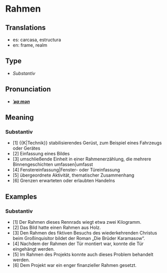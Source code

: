 # Rahmen
## Translations
- es: carcasa, estructura
- en: frame, realm
## Type
- _Substantiv_
## Pronunciation
- **_[ˈʁaːmən](https://commons.wikimedia.org/wiki/File:De-Rahmen.ogg)_**
## Meaning
### Substantiv
- [1] {{K|Technik}} stabilisierendes Gerüst, zum Beispiel eines Fahrzeugs oder Gerätes
- [2] Einfassung eines Bildes
- [3] umschließende Einheit in einer Rahmenerzählung, die mehrere Binnengeschichten umfassen|umfasst
- [4] Fenstereinfassung|Fenster- oder Türeinfassung
- [5] übergeordnete Aktivität, thematischer Zusammenhang
- [6] Grenzen erwarteten oder erlaubten Handelns
## Examples
### Substantiv
- [1] Der Rahmen dieses Rennrads wiegt etwa zwei Kilogramm.
- [2] Das Bild hatte einen Rahmen aus Holz.
- [3] Den Rahmen des fiktiven Besuchs des wiederkehrenden Christus beim Großinquisitor bildet der Roman „Die Brüder Karamasow“.
- [4] Nachdem der Rahmen der Tür montiert war, konnte die Tür eingehängt werden.
- [5] Im Rahmen des Projekts konnte auch dieses Problem behandelt werden.
- [6] Dem Projekt war ein enger finanzieller Rahmen gesetzt.
